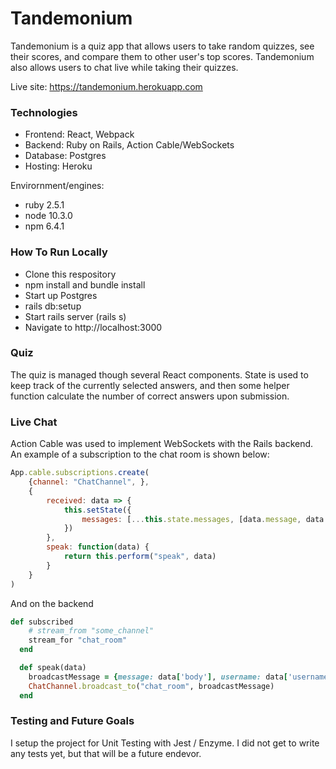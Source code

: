 Tandemonium
======

Tandemonium is a quiz app that allows users to take random quizzes, see their scores, and compare them to other user's top scores. Tandemonium also allows users to chat live while taking their quizzes.

Live site: https://tandemonium.herokuapp.com



### Technologies

- Frontend: React, Webpack
- Backend: Ruby on Rails, Action Cable/WebSockets
- Database: Postgres
- Hosting: Heroku

Envirornment/engines:
- ruby 2.5.1
- node 10.3.0
- npm 6.4.1


### How To Run Locally
- Clone this respository
- npm install and bundle install
- Start up Postgres
- rails db:setup
- Start rails server (rails s)
- Navigate to http://localhost:3000


### Quiz

The quiz is managed though several React components. State is used to keep track of the currently selected answers, and then some helper function calculate the number of correct answers upon submission.


### Live Chat


Action Cable was used to implement WebSockets with the Rails backend. An example of a subscription to the chat room is shown below: 

```javascript
App.cable.subscriptions.create(
    {channel: "ChatChannel", },
    {
        received: data => {
            this.setState({
                messages: [...this.state.messages, [data.message, data.username, data.color]],
            })
        },
        speak: function(data) {
            return this.perform("speak", data)
        }
    }
)
```

And on the backend 
```ruby
def subscribed
    # stream_from "some_channel"
    stream_for "chat_room"
  end

  def speak(data)
    broadcastMessage = {message: data['body'], username: data['username'], color: data['color']}
    ChatChannel.broadcast_to("chat_room", broadcastMessage)
  end
```



### Testing and Future Goals

I setup the project for Unit Testing with Jest / Enzyme. I did not get to write any tests yet, but that will be a future endevor. 
